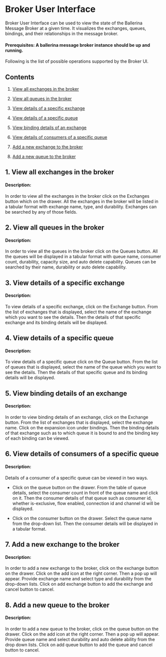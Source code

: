 # Broker User Interface

Broker User Interface can be used to view the state of the Ballerina Message Broker at a given time. It visualizes the exchanges, queues, bindings, and their relationships in the message broker.

#### Prerequisites: A ballerina message broker instance should be up and running.

Following is the list of possible operations supported by the Broker UI.

## Contents

1. [View all exchanges in the broker](#1-View-all-exchanges-in-the-broker
)
2. [View all queues in the broker](#2-View-all-queues-in-the-broker)
   
3. [View details of a specific exchange](#3-View-details-of-a-specific-exchange)
4. [View details of a specific queue](#4-View-details-of-a-specific-queue)
5. [View binding details of an exchange
](#5-View-binding-details-of-an-exchange
)
6. [View details of consumers of a specific queue](#6-View-details-of-consumers-of-a-specific-queue)
7. [Add a new exchange to the broker](#7-Add-a-new-exchange-to-the-broker)
8. [ Add a new queue to the broker](#8-Add-a-new-queue-to-the-broker )




## 1. View all exchanges in the broker

#### Description:
In order to view all the exchanges in the broker click on the Exchanges button which on the drawer. All the exchanges in the broker will be listed in a tabular format with exchange name, type, and durability. Exchanges can be searched by any of those fields.

## 2. View all queues in the broker

#### Description:
In order to view all the queues in the broker click on the Queues button. All the queues will be displayed in a tabular format with queue name, consumer count, durability, capacity size, and auto delete capability. Queues can be searched by their name, durability or auto delete capability.

## 3. View details of a specific exchange

#### Description:

To view details of a specific exchange, click on the Exchange button. From the list of exchanges that is displayed, select the name of the exchange which you want to see the details. Then the details of that specific exchange and its binding details will be displayed.

## 4. View details of a specific queue

#### Description:

To view details of a specific queue click on the Queue button. From the list of queues that is displayed, select the name of the queue which you want to see the details. Then the details of that specific queue and its binding details will be displayed.

## 5. View binding details of an exchange

#### Description:

In order to view binding details of an exchange, click on the Exchange button. From the list of exchanges that is displayed, select the exchange name. Click on the expansion icon under bindings. Then the binding details of that exchange such as to which queue it is bound to and the binding key of each binding can be viewed.

## 6. View details of consumers of a specific queue

#### Description:

Details of a consumer of a specific queue can be viewed in two ways.	
- Click on the queue button on the drawer. From the table of queue details, select the consumer count in front of the queue name and click on it. Then the consumer details of that queue such as consumer id, whether is-exclusive, flow enabled, connection id and channel id will be displayed.

- Click on the consumer button on the drawer. Select the queue name from the drop-down list. Then the consumer details will be displayed in a tabular format.

## 7. Add a new exchange to the broker


#### Description:

In order to add a new exchange to the broker, click on the exchange button on the drawer. Click on the add icon at the right corner. Then a pop up will appear. Provide exchange name and select type and durability from the drop-down lists. Click on add exchange button to add the exchange and cancel button to cancel.

## 8. Add a new queue to the broker


#### Description:

In order to add a new queue to the broker, click on the queue button on the drawer. Click on the add icon at the right corner. Then a pop up will appear. Provide queue name and select durability and auto delete ability from the drop down lists. Click on add queue button to add the queue and cancel button to cancel.





